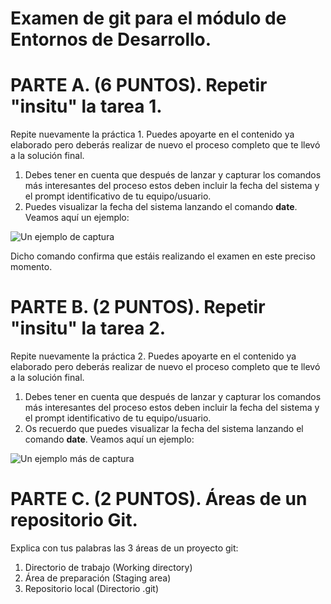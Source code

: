 # Examen de git para el módulo de Entornos de Desarrollo.

# PARTE A. (6 PUNTOS). Repetir "insitu" la tarea 1.

Repite nuevamente la práctica 1. Puedes apoyarte en el contenido ya elaborado pero deberás realizar de nuevo el proceso completo que te llevó a la solución final.

1. Debes tener en cuenta que después de lanzar y capturar los comandos más interesantes del proceso estos deben incluir la fecha del sistema y el prompt identificativo de tu equipo/usuario.
2. Puedes visualizar la fecha del sistema lanzando el comando __date__. Veamos aquí un ejemplo:

![Un ejemplo de captura](https://i.imgur.com/bE9LqTa.png)

Dicho comando confirma que estáis realizando el examen en este preciso momento.

# PARTE B. (2 PUNTOS). Repetir "insitu" la tarea 2.

Repite nuevamente la práctica 2. Puedes apoyarte en el contenido ya elaborado pero deberás realizar de nuevo el proceso completo que te llevó a la solución final.

1. Debes tener en cuenta que después de lanzar y capturar los comandos más interesantes del proceso estos deben incluir la fecha del sistema y el prompt identificativo de tu equipo/usuario.
2. Os recuerdo que puedes visualizar la fecha del sistema lanzando el comando __date__. Veamos aquí un ejemplo:

![Un ejemplo más de captura](https://imgur.com/bDipRcn.png)


# PARTE C. (2 PUNTOS). Áreas de un repositorio Git.

Explica con tus palabras las 3 áreas de un proyecto git:

1. Directorio de trabajo (Working directory)
2. Área de preparación (Staging area)
3. Repositorio local (Directorio .git)
